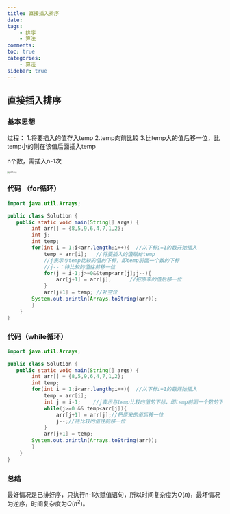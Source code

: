 ```yaml
---
title: 直接插入排序
date:
tags:
	- 排序
	- 算法
comments: 
toc: true 
categories:  
	- 算法
sidebar: true
---
```


## 直接插入排序
### 基本思想

过程：
1.将要插入的值存入temp
2.temp向前比较
3.比temp大的值后移一位，比temp小的则在该值后面插入temp

n个数，需插入n-1次

<img src="http://ipic2019.oss-cn-shanghai.aliyuncs.com/nbzhang/2019-10-27-050239.jpg" alt="p23.jpg" style="zoom:33%;" />


### 代码 （for循环）
```java
import java.util.Arrays;

public class Solution {
   public static void main(String[] args) {
        int arr[] = {8,5,9,6,4,7,1,2};
        int j;
        int temp;
        for(int i = 1;i<arr.length;i++){  //从下标i=1的数开始插入
            temp = arr[i];   //将要插入的值赋给temp
            //j表示与temp比较的值的下标，即temp前面一个数的下标
            //j--：待比较的值往前移一位
            for(j = i-1;j>=0&&temp<arr[j];j--){
                arr[j+1] = arr[j];      //把原来的值后移一位
            }
            arr[j+1] = temp; //补空位
        System.out.println(Arrays.toString(arr));
        }
    } 
} 
```
### 代码（while循环）
```java
import java.util.Arrays;

public class Solution {
   public static void main(String[] args) {
        int arr[] = {8,5,9,6,4,7,1,2};
        int temp;
        for(int i = 1;i<arr.length;i++){  //从下标i=1的数开始插入
            temp = arr[i];
            int j = i-1;    //j表示与temp比较的值的下标，即temp前面一个数的下标
            while(j>=0 && temp<arr[j]){
                arr[j+1] = arr[j];//把原来的值后移一位
                j--;//待比较的值往前移一位
            }
            arr[j+1] = temp;
        System.out.println(Arrays.toString(arr));
        }
    } 
} 
```
### 总结
最好情况是已排好序，只执行n-1次赋值语句，所以时间复杂度为$O(n)$，最坏情况为逆序，时间复杂度为$O(n^2)$。